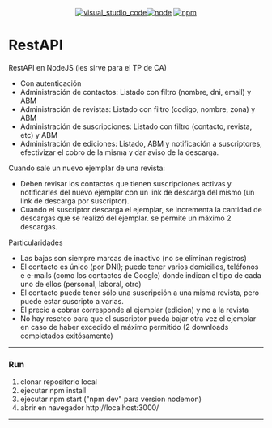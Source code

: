 <p align="center">
<a href="https://code.visualstudio.com/" rel="nofollow"><img src="https://camo.githubusercontent.com/6a4f61b3d4671934bb5e1dc45a16c197ac66f527/68747470733a2f2f616c65656e34322e6769746875622e696f2f6261646765732f7372632f76697375616c5f73747564696f5f636f64652e737667" alt="visual_studio_code" data-canonical-src="https://aleen42.github.io/badges/src/visual_studio_code.svg" style="max-width:100%;"></a><a href="https://nodejs.org/en/" rel="nofollow"><img src="https://camo.githubusercontent.com/08df09759df22cdfbb7000608ea4657a80cf4512/68747470733a2f2f616c65656e34322e6769746875622e696f2f6261646765732f7372632f6e6f64652e737667" alt="node" data-canonical-src="https://aleen42.github.io/badges/src/node.svg" style="max-width:100%;"></a>
<a href="https://www.npmjs.com/" rel="nofollow"><img src="https://camo.githubusercontent.com/7eba494fdb3f39e8dbfe695d94a2472926ec0667/68747470733a2f2f616c65656e34322e6769746875622e696f2f6261646765732f7372632f6e706d2e737667" alt="npm" data-canonical-src="https://aleen42.github.io/badges/src/npm.svg" style="max-width:100%;"></a>
</p>

# RestAPI

RestAPI en NodeJS (les sirve para el TP de CA)

- Con autenticación
- Administración de contactos: Listado con filtro (nombre, dni, email) y ABM
- Administración de revistas: Listado con filtro (codigo, nombre, zona) y ABM
- Administración de suscripciones: Listado con filtro (contacto, revista, etc) y ABM
- Administración de ediciones: Listado, ABM y notificación a suscriptores, efectivizar el cobro de la misma y dar aviso de la descarga.

Cuando sale un nuevo ejemplar de una revista:

- Deben revisar los contactos que tienen suscripciones activas y notificarles del nuevo ejemplar con un link de descarga del mismo (un link de descarga por suscriptor).
- Cuando el suscriptor descarga el ejemplar, se incrementa la cantidad de descargas que se realizó del ejemplar. se permite un máximo 2 descargas.

Particularidades

- Las bajas son siempre marcas de inactivo (no se eliminan registros)
- El contacto es único (por DNI); puede tener varios domicilios, teléfonos e e-mails (como los contactos de Google) donde indican el tipo de cada uno de ellos (personal, laboral, otro)
- El contacto puede tener sólo una suscripción a una misma revista, pero puede estar suscripto a varias.
- El precio a cobrar corresponde al ejemplar (edicion) y no a la revista
- No hay reseteo para que el suscriptor pueda bajar otra vez el ejemplar en caso de haber excedido el máximo permitido (2 downloads completados exitósamente)

---

### Run

1. clonar repositorio local
2. ejecutar npm install
3. ejecutar npm start ("npm dev" para version nodemon)
4. abrir en navegador http://localhost:3000/

---
